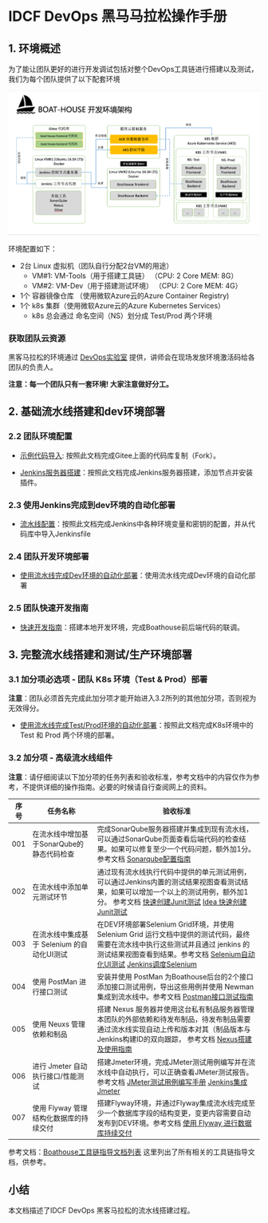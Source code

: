 # IDCF DevOps 黑马马拉松操作手册

## 1. 环境概述

为了能让团队更好的进行开发调试包括对整个DevOps工具链进行搭建以及测试，我们为每个团队提供了以下配套环境

![Boathouse Environment](images/boathouse-env-architecture.png)

环境配置如下：

- 2台 Linux 虚拟机（团队自行分配2台VM的用途）
  - VM#1: VM-Tools（用于搭建工具链） （CPU: 2 Core MEM: 8G）
  - VM#2: VM-Dev（用于搭建测试环境） （CPU: 2 Core MEM: 4G）
- 1个 容器镜像仓库 （使用微软Azure云的Azure Container Registry)
- 1个 k8s 集群（使用微软Azure云的Azure Kubernetes Services）
  - k8s 总会通过 命名空间（NS）划分成 Test/Prod 两个环境

### 获取团队云资源

黑客马拉松的环境通过 [DevOps实验室](https://labs.devcloudx.com) 提供，讲师会在现场发放环境激活码给各团队的负责人。

**注意：每一个团队只有一套环境! 大家注意做好分工。**

## 2. 基础流水线搭建和dev环境部署

### 2.2 团队环境配置

- [示例代码导入](version-control-config.md): 按照此文档完成Gitee上面的代码库复制（Fork）。

- [Jenkins服务器搭建](team-env-config.md)：按照此文档完成Jenkins服务器搭建，添加节点并安装插件。

### 2.3 使用Jenkins完成到dev环境的自动化部署

- [流水线配置](team-pipeline-config.md)：按照此文档完成Jenkins中各种环境变量和密钥的配置，并从代码库中导入Jenkinsfile

### 2.4 团队开发环境部署

- [使用流水线完成Dev环境的自动化部署](team-dev-env-deploy.md)：使用流水线完成Dev环境的自动化部署

### 2.5 团队快速开发指南

- [快速开发指南](dev-guide.md)：搭建本地开发环境，完成Boathouse前后端代码的联调。

## 3. 完整流水线搭建和测试/生产环境部署

### 3.1 加分项必选项 - 团队 K8s 环境（Test & Prod）部署

**注意**：团队必须首先完成此加分项才能开始进入3.2所列的其他加分项，否则视为无效得分。

- [使用流水线完成Test/Prod环境的自动化部署](team-k8s-env-config.md)：按照此文档完成K8s环境中的 Test 和 Prod 两个环境的部署。

### 3.2 加分项 - 高级流水线组件

**注意**：请仔细阅读以下加分项的任务列表和验收标准，参考文档中的内容仅作为参考，不提供详细的操作指南。必要的时候请自行查阅网上的资料。

| 序号 | 任务名称 | 验收标准  |
| ------------ | --------- | --------- |
| 001 | 在流水线中增加基于SonarQube的静态代码检查 | 完成SonarQube服务器搭建并集成到现有流水线，可以通过SonarQube页面查看后端代码的检查结果。如果可以修复至少一个代码问题，额外加1分。 参考文档 [Sonarqube配置指南](../../quick-start/guide/sonarqube/Readme.md) |
| 002 | 在流水线中添加单元测试环节 | 通过现有流水线执行代码中提供的单元测试用例，可以通过Jenkins内置的测试结果视图查看测试结果，如果可以增加一个以上的测试用例，额外加1分。 参考文档 [快速创建Junit测试](../..//quick-start/guide/junit-testing/Readme.md) [Idea 快速创建Junit测试](../../quick-start/guide/junit-testing/Readme.md) |
| 003 | 在流水线中集成基于 Selenium 的自动化UI测试 | 在DEV环境部署Selenium Grid环境，并使用 Selenium Grid 运行文档中提供的测试代码，最终需要在流水线中执行这些测试并且通过 jenkins 的测试结果视图查看到结果。参考文档 [Selenium自动化UI测试](../../quick-start/guide/selenium-ui-testing/Readme.md) [Jenkins调度Selenium](../../quick-start/guide/selenium-for-jenkins/Readme.md) |
| 004 | 使用 PostMan 进行接口测试 | 安装并使用 PostMan 为Boathouse后台的2个接口添加接口测试用例，导出这些用例并使用 Newman 集成到流水线中。参考文档 [Postman接口测试指南](../../quick-start/guide/postman-api-testing/Readme.md)   |
| 005 | 使用 Neuxs 管理依赖和制品  | 搭建 Nexus 服务器并使用这台私有制品服务器管理本团队的外部依赖和待发布制品，待发布制品需要通过流水线实现自动上传和版本对其（制品版本与Jenkins构建ID的双向跟踪， 参考文档 [Nexus搭建及使用指南](../../quick-start/guide/nexus/readme.md) |
| 006 | 进行 Jmeter 自动执行接口/性能测试 | 搭建Jmeter环境，完成JMeter测试用例编写并在流水线中自动执行，可以正确查看JMeter测试报告。参考文档 [JMeter测试用例编写手册](../../quick-start/guide/jmeter-testing/Readme.md) [Jenkins集成Jmeter](../../quick-start/guide/jmeter-testing/jmeter-for-jenkins.md) |
| 007 | 使用 Flyway 管理结构化数据库的持续交付 | 搭建Flyway环境，并通过Flyway集成流水线完成至少一个数据库字段的结构变更，变更内容需要自动发布到DEV环境。参考文档 [使用 Flyway 进行数据库持续交付](../../quick-start/guide/java-flyway-db-pipeline/Readme.md) |

参考文档：[Boathouse工具链指导文档列表](../../../README.md?id=工具指导文档) 这里列出了所有相关的工具链指导文档，供参考。

## 小结

本文档描述了IDCF DevOps 黑客马拉松的流水线搭建过程。
